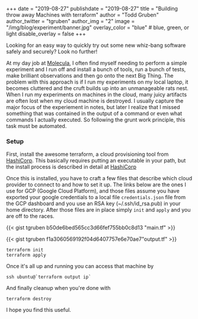 +++
date = "2019-08-27"
publishdate = "2019-08-27"
title = "Building throw away Machines with terraform"
author = "Todd Gruben"
author_twitter = "tgruben"
author_img = "2"
image = "/img/blog/experiment/banner.jpg"
overlay_color = "blue" # blue, green, or light
disable_overlay = false
+++

Looking for an easy way to quickly try out some new whiz-bang software safely and securely? Look no further!

<!--more-->

At my day job at [Molecula](https://www.molecula.com/), I often find myself needing to perform a simple experiment and I
run off and install a bunch of tools, run a bunch of tests, make brilliant
observations and then go onto the next Big Thing.  The problem with this approach is
if I run my experiments on my local laptop, it becomes cluttered and the cruft
builds up into an unmanageable rats nest.  When I run my experiments on
machines in the cloud, many juicy artifacts are often lost when my cloud machine
is destroyed.  I usually capture the major focus of the experiement in notes,
but later I realize that I missed something that was contained in the output of
a command or even what commands I actually executed.  So following the grunt
work principle, this task must be automated.

### Setup
First, install the awesome terraform, a cloud provisioning tool from
[HashiCorp](https://www.hashicorp.com/). This basically requires putting an executable in your path, but the
install process is described in detail at [HashiCorp](https://learn.hashicorp.com/terraform/getting-started/install.html)

Once this is installed, you have to craft a few files that describe which cloud
provider to connect to and how to set it up.  The links below are the ones I use
for GCP (Google Cloud Platform), and those files assume you have exported your google
credentials to a local file `credentials.json` file from the GCP dashboard and you use an RSA key
(~/.ssh/id_rsa.pub) in your home directory. After those files are in place
simply `init` and `apply` and you are off to the races.

{{< gist tgruben b50de6bed565cc3d66fef755bb0c8d13 "main.tf" >}}

{{< gist tgruben f1a3060569192f04d6407757e6e70ae7"output.tf" >}}

```
terraform init
terraform apply
```
Once it's all up and running you can access that machine by

```
ssh ubuntu@`terraform output ip`
```

And finally cleanup when you're done with

```
terraform destroy
```

I hope you find this useful.
